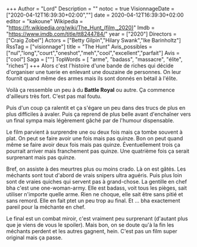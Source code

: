 +++
Author = "Lord"
Description = ""
notoc = true
VisionnageDate = ["2020-04-12T16:39:30+02:00",""]
date = 2020-04-12T16:39:30+02:00
editor = "kakoune"
Wikipedia = "https://fr.wikipedia.org/wiki/The_Hunt_(film,_2020)"
Imdb = "https://www.imdb.com/title/tt8244784/"
year = ["2020"]
Directors = ["Craig Zobel"]
Actors = ["Betty Gilpin","Hilary Swank","Ike Barinholtz"]
RssTag = ["visionnage"]
title = "The Hunt"
Avis_possibles = ["nul","long","court","oneshot","meh","cool","excellent","parfait"]
Avis = ["cool"] 
Saga = [""]
TopWords = [ "arme", "badass", "massacre", "élite", "riches"]
+++
Alors c'est l'histoire d'une bande de riches qui décide d'organiser une tuerie en enlevant une douzaine de personnes.
On leur fournit quand même des armes mais ils sont donnés en bétail à l'élite.

Voilà ça ressemble un peu à du **Battle Royal** ou autre.
Ça commence d'ailleurs très fort.
C'est pas mal foutu.

Puis d'un coup ça ralentit et ça s'égare un peu dans des trucs de plus en plus difficiles à avaler.
Puis ça reprend de plus belle avant d'enchaîner vers un final sympa mais légèrement gâché par de l'humour dispensable.

Le film parvient à surprendre une ou deux fois mais ça tombe souvent à plat.
On peut se faire avoir une fois mais pas quinze.
Bon on peut quand même se faire avoir deux fois mais pas quinze.
Éventuellement trois ça pourrait arriver mais franchement pas quinze.
Une quatrième fois ça serait surprenant mais pas quinze.

Bref, on assiste à des meurtres plus ou moins crado.
Là on est gâtés.
Les méchants sont tout d'abord de vrais snipers ultra aguéris.
Puis plus loin sont de vraies quiches qui servent pas à grand-chose.
La gentille en chef bha c'est une one-woman-army.
Elle est badass, voit tous les pièges, sait utiliser n'importe quelle arme.
Rien ne choque, elle sait être sans pitié et sans remord.
Elle en fait ptet un peu trop au final.
Et … bha exactement pareil pour la méchante en chef.

Le final est un combat miroir, c'est vraiment peu surprenant (d'autant plus que je viens de vous le spoiler).
Mais bon, on se doute qu'à la fin les méchants perdent et les autres gagnent, hein.
C'est pas un film super original mais ça passe.
